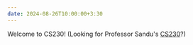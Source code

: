 ```yaml
---
date: 2024-08-26T10:00:00+3:30
---
```

Welcome to CS230! (Looking for Professor Sandu's [CS230](https://sandusmaranda.github.io/cs230/)?)
